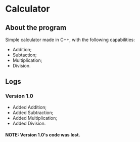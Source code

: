 # Calculator

## About the program

Simple calculator made in C++, with the following capabilities:
- Addition;
- Subtaction;
- Multiplication;
- Division.

## Logs

### Version 1.0

- Added Addition;
- Added Subtraction;
- Added Multiplication;
- Added Division.

#### NOTE: Version 1.0's code was lost.
